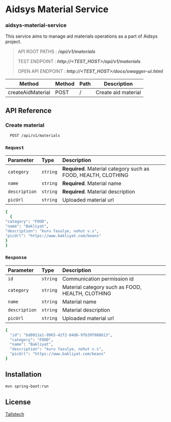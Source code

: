 # Aidsys Material Service

### aidsys-material-service

This service aims to manage aid materials operations as a part of Aidsys project.

> API ROOT PATHS : ***/api/v1/materials***
>
>TEST ENDPOINT : ***http://<TEST_HOST>/api/v1/materials***
>
>OPEN API ENDPOINT : ***http://<TEST_HOST>/docs/swagger-ui.html***

| Method            | Method | Path | Description         |
|-------------------|--------|------|---------------------|
| createAidMaterial | POST   | /    | Create aid material |

## API Reference

### **Create material**

```http
  POST /api/v1/materials
```

### `Request`

| Parameter     | Type     | Description                                                    |
|:--------------|:---------|:---------------------------------------------------------------|
| `category`    | `string` | **Required**. Material category such as FOOD, HEALTH, CLOTHING |
| `name`        | `string` | **Required**. Material name                                    |
| `description` | `string` | **Required**. Material description                             |
| `picUrl`      | `string` | Uploaded material url                                          |

```bash
{
  {
"category": "FOOD",
"name": "Bakliyat",
"description": "kuru fasulye, nohut v.s",
"picUrl": "https://www.bakliyat.com/beans"
}
}
```

### `Response`

| Parameter     | Type     | Description                                      |
|:--------------|:---------|:-------------------------------------------------|
| `id`          | `string` | Communication permission id                      |
| `category`    | `string` | Material category such as FOOD, HEALTH, CLOTHING |
| `name`        | `string` | Material name                                    |
| `description` | `string` | Material description                             |
| `picUrl`      | `string` | Uploaded material url                            |

```bash
{
  "id": "bd0911e1-9965-42f2-84d6-9fb39f088613",
  "category": "FOOD",
  "name": "Bakliyat",
  "description": "kuru fasulye, nohut v.s",
  "picUrl": "https://www.bakliyat.com/beans"
}
```


## Installation

```bash
mvn spring-boot:run
```

## License

[Tallstech](https://talls.tech)
